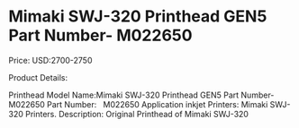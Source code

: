 # Mimaki SWJ-320 Printhead GEN5 Part Number- M022650

Price: USD:2700-2750

Product Details:

Printhead Model Name:Mimaki SWJ-320 Printhead GEN5 Part Number- M022650
Part Number:   M022650
Application inkjet Printers:
Mimaki SWJ-320 Printers.
Description:
Original Printhead of Mimaki SWJ-320